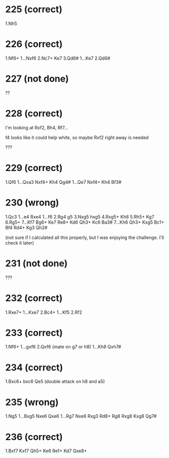 # 225 (correct)

1.Nh5

# 226 (correct)

1.Nf6+
  1...Nxf6 2.Nc7+ Ke7 3.Qd6#
  1...Ke7 2.Qd6#

# 227 (not done)

??

# 228 (correct)

I'm looking at Rxf2, Bh4, Rf7...

f4 looks like it could help white, so maybe Rxf2 right away is needed

???

# 229 (correct)

1.Qf6
  1...Qxa3 Nxf4+ Kh4 Qg4#
  1...Qe7 Nxf4+ Kh4 Bf3#

# 230 (wrong)

1.Qc3
   1...e4 Rxe4
   1...f6 2.Rg4 g5 3.Nxg5 hxg5 4.Rxg5+ Kh8 5.Rh5+ Kg7 6.Rg5+
    7...Kf7 Bg6+ Ke7 Re8+ Kd6 Qh3+ Kc6 Ba3#
    7...Kh6 Qh3+ Kxg5 Bc1+ Bf4 Rd4+ Kg3 Qh2#

(not sure if I calculated all this properly, but I was enjoying the challenge. I'll check it later)

# 231 (not done)

???

# 232 (correct)

1.Rxe7+
  1...Kxe7 2.Bc4+
  1...Kf5 2.Rf2

# 233 (correct)

1.Nf6+
  1...gxf6 2.Qxf6 (mate on g7 or h8)
  1...Kh8 Qxh7#

# 234 (correct)

1.Bxc6+ bxc6 Qe5 (double attack on h8 and a5)

# 235 (wrong)

1.Ng5
  1...Bxg5 Nxe6 Qxe6
  1...Rg7 Nxe6 Rxg3 Rd8+ Rg8 Rxg8 Kxg8 Qg7#

# 236 (correct)

1.Bxf7 Kxf7 Qh5+ Ke6 Re1+ Kd7 Qxe8+


